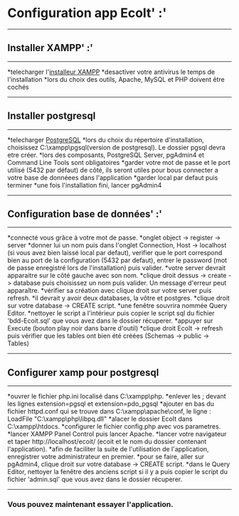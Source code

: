 # Configuration app EcoIt' :'

***

## Installer XAMPP' :'

***

*telecharger l'[installeur XAMPP](https://www.apachefriends.org/fr/index.html)
*desactiver votre antivirus le temps de l'installation
*lors du choix des outils, Apache, MySQL et PHP doivent être cochés

***

## Installer postgresql

***

*telecharger [PostgreSQL](https://www.enterprisedb.com/downloads/postgres-postgresql-downloads)
*lors du choix du répertoire d'installation, choisissez C:\xampp\pgsql\(version de postgresql). Le dossier pgsql devra etre créer.
*lors des composants, PostgreSQL Server, pgAdmin4 et Command Line Tools sont obligatoires
*garder votre mot de passe et le port utilisé (5432 par défaut) de côté, ils seront utiles pour bous connecter a votre base de donnéees dans l'application
*garder local par defaut puis terminer
*une fois l'installation fini, lancer pgAdmin4

***

## Configuration base de données' :'

***

*connecté vous grâce à votre mot de passe.
*onglet object -> register -> server
*donner lui un nom puis dans l'onglet Connection, Host -> localhost (si vous avez bien laissé local par defaut), verifier que le port correspond bien au port de la configuration (5432 par defaut), entrer le password (mot de passe enregistré lors de l'installation) puis valider.
*votre server devrait apparaitre sur le côté gauche avec son nom.
*clique droit dessus ->  create -> database puis choisissez un nom puis valider. Un message d'erreur peut apparaître.
*vérifier sa création avec clique droit sur votre server puis refresh.
*il devrait y avoir deux databases, la vôtre et postgres.
*clique droit sur votre database -> CREATE script.
*une fenêtre souvrira nommée Query Editor.
*nettoyer le script a l'intérieur puis copier le script sql du fichier 'bdd-Ecoit.sql' que vous avez dans le dossier récuperer.
*appuyer sur Execute (bouton play noir dans barre d'outil)
*clique droit EcoIt -> refresh puis vérifier que les tables ont bien été créées (Schemas -> public -> Tables)

***

## Configurer xamp pour postgresql

***

*ouvrer le fichier php.ini  localisé dans C:\xampp\php.
*enlever les ; devant les lignes extension=pgsql et extension=pdo_pgsql
*ajouter en bas du fichier httpd.conf qui se trouve dans C:\xampp\apache\conf, le ligne : LoadFile "C:\xampp\php\libpq.dll"
*alacer le dossier EcoIt dans C:\xampp\htdocs.
*configurer le fichier config.php avec vos parametres.
*lancer XAMPP Panel Control puis lancer Apache.
*lancer votre navigateur et taper http://localhost/ecoit/ (ecoit et le nom du dossier contenant l'application).
*afin de faciliter la suite de l'utilisation de l'application, enregistrer votre administrateur en premier.
*pour se faire, aller sur pgAdmin4, clique droit sur votre database -> CREATE script.
*dans le Query Editor, nettoyer la fenêtre des anciens script si il y a puis copier le script du fichier 'admin.sql' que vous avez dans le dossier récuperer.

***

### Vous pouvez maintenant essayer l'application.